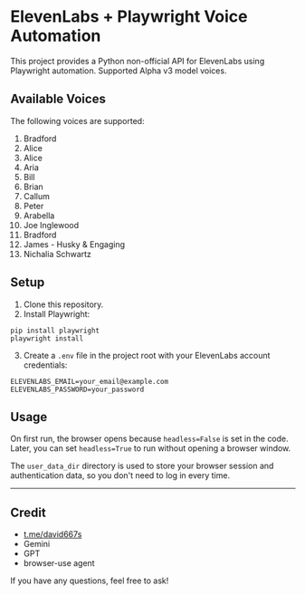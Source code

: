 # ElevenLabs + Playwright Voice Automation

This project provides a Python non-official API for ElevenLabs using Playwright automation. Supported Alpha v3 model voices.

## Available Voices

The following voices are supported:

1. Bradford
2. Alice
3. Alice
4. Aria
5. Bill
6. Brian
7. Callum
8. Peter
9. Arabella
10. Joe Inglewood
11. Bradford
12. James - Husky & Engaging
13. Nichalia Schwartz

## Setup

1. Clone this repository.
2. Install Playwright:

```
pip install playwright
playwright install
```
3. Create a `.env` file in the project root with your ElevenLabs account credentials:

```
ELEVENLABS_EMAIL=your_email@example.com
ELEVENLABS_PASSWORD=your_password
```

## Usage

On first run, the browser opens because `headless=False` is set in the code. Later, you can set `headless=True` to run without opening a browser window.

The `user_data_dir` directory is used to store your browser session and authentication data, so you don't need to log in every time.

---

## Credit

- [t.me/david667s](https://t.me/david667s)
- Gemini
- GPT
- browser-use agent

If you have any questions, feel free to ask!
